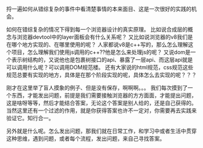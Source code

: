 捋一遍如何从错综复杂的事件中看清楚事情的本来面目、这是一次很好的实践的机会。

如何在错综复杂的情况下得到每一个浏览器设计的真实原理。
比如说合成层的概念与浏览器devtool中的layer面板会有什么关系呢？
又比如说浏览器的v8我们是在哪个地方实现的、在哪里使用的呢？
人家都说v8是c++写的，那么怎么理解这个项目，怎么理解我们使用js调用的c++??他是怎么来处理js的呢？
又说dom是一个表示树结构的，又说他也是包裹树接口的api、暴露了一层api、而这层api就是可以调用什么呢？可以调用DOM规范楼。
还有大家说的html规范，css规范这些规范总要有实现的地方，具体是在那个阶段实现的呢，具体怎么去实现的呢？？？

刚才在这里举了盲人摸象的例子、但是没有保存，啊啊啊。。。
我们每次摸到了一个东西，才能发出问题，前提是我们需要接触浏览器的方方面面，才能提出问题，这是啥呀等等，然后才能结合答案，无论这个答案是别人给的，还是自己获得的。
当然这里还有一个过滤的作用，就是你获得答案也许不一定对，你需要再去实践来验证它。知行合一。

另外就是什么呢。怎么发出问题，那我们就在日常工作，和学习中或者生活中贯穿这种思维，遇到问题，或者每个流程，发出问题，来自己寻找答案。

